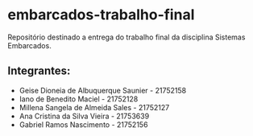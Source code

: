 # embarcados-trabalho-final
Repositório destinado a entrega do trabalho final da disciplina Sistemas Embarcados.

## Integrantes:
- Geise Dioneia de Albuquerque Saunier - 21752158
- Iano de Benedito Maciel - 21752128
- Millena Sangela de Almeida Sales - 21752127
- Ana Cristina da Silva Vieira - 21753639
- Gabriel Ramos Nascimento - 21752156

